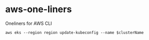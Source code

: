 # aws-one-liners
Oneliners for AWS CLI

```
aws eks --region region update-kubeconfig --name $clusterName
```
